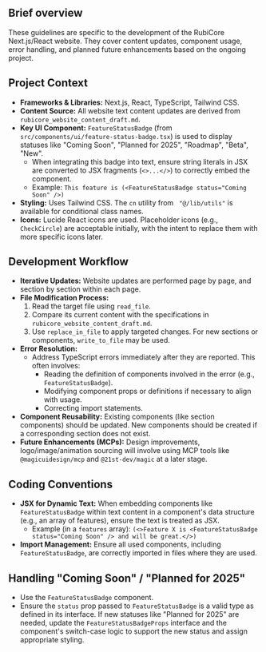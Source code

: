 ## Brief overview
These guidelines are specific to the development of the RubiCore Next.js/React website. They cover content updates, component usage, error handling, and planned future enhancements based on the ongoing project.

## Project Context
- **Frameworks & Libraries:** Next.js, React, TypeScript, Tailwind CSS.
- **Content Source:** All website text content updates are derived from `rubicore_website_content_draft.md`.
- **Key UI Component:** `FeatureStatusBadge` (from `src/components/ui/feature-status-badge.tsx`) is used to display statuses like "Coming Soon", "Planned for 2025", "Roadmap", "Beta", "New".
  - When integrating this badge into text, ensure string literals in JSX are converted to JSX fragments (`<>...</>`) to correctly embed the component.
  - Example: `This feature is (<FeatureStatusBadge status="Coming Soon" />)`
- **Styling:** Uses Tailwind CSS. The `cn` utility from ` "@/lib/utils"` is available for conditional class names.
- **Icons:** Lucide React icons are used. Placeholder icons (e.g., `CheckCircle`) are acceptable initially, with the intent to replace them with more specific icons later.

## Development Workflow
- **Iterative Updates:** Website updates are performed page by page, and section by section within each page.
- **File Modification Process:**
  1. Read the target file using `read_file`.
  2. Compare its current content with the specifications in `rubicore_website_content_draft.md`.
  3. Use `replace_in_file` to apply targeted changes. For new sections or components, `write_to_file` may be used.
- **Error Resolution:**
  - Address TypeScript errors immediately after they are reported. This often involves:
    - Reading the definition of components involved in the error (e.g., `FeatureStatusBadge`).
    - Modifying component props or definitions if necessary to align with usage.
    - Correcting import statements.
- **Component Reusability:** Existing components (like section components) should be updated. New components should be created if a corresponding section does not exist.
- **Future Enhancements (MCPs):** Design improvements, logo/image/animation sourcing will involve using MCP tools like `@magicuidesign/mcp` and `@21st-dev/magic` at a later stage.

## Coding Conventions
- **JSX for Dynamic Text:** When embedding components like `FeatureStatusBadge` within text content in a component's data structure (e.g., an array of features), ensure the text is treated as JSX.
  - Example (in a `features` array): `(<>Feature X is <FeatureStatusBadge status="Coming Soon" /> and will be great.</>)`
- **Import Management:** Ensure all used components, including `FeatureStatusBadge`, are correctly imported in files where they are used.

## Handling "Coming Soon" / "Planned for 2025"
- Use the `FeatureStatusBadge` component.
- Ensure the `status` prop passed to `FeatureStatusBadge` is a valid type as defined in its interface. If new statuses like "Planned for 2025" are needed, update the `FeatureStatusBadgeProps` interface and the component's switch-case logic to support the new status and assign appropriate styling.
